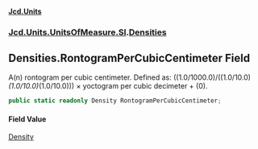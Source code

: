 #### [Jcd.Units](index.md 'index')
### [Jcd.Units.UnitsOfMeasure.SI](Jcd.Units.UnitsOfMeasure.SI.md 'Jcd.Units.UnitsOfMeasure.SI').[Densities](Densities.md 'Jcd.Units.UnitsOfMeasure.SI.Densities')

## Densities.RontogramPerCubicCentimeter Field

A(n) rontogram per cubic centimeter. Defined as: ((1.0/1000.0)/((1.0/10.0)*(1.0/10.0)*(1.0/10.0))) × yoctogram per cubic decimeter + (0).

```csharp
public static readonly Density RontogramPerCubicCentimeter;
```

#### Field Value
[Density](Density.md 'Jcd.Units.UnitTypes.Density')